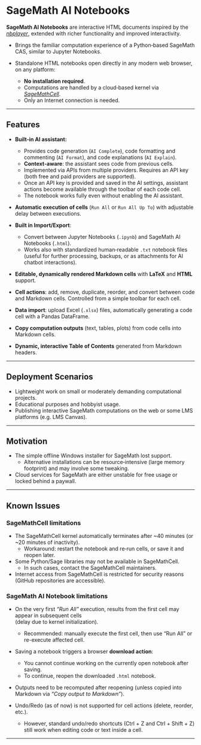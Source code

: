 # SageMath AI Notebooks

**SageMath AI Notebooks** are interactive HTML documents inspired by the [*nbplayer*](https://github.com/ingodahn/nbplayer), extended with richer functionality and improved interactivity.

* Brings the familiar computation experience of a Python‑based SageMath CAS, similar to Jupyter Notebooks.

* Standalone HTML notebooks open directly in any modern web browser, on any platform:

  * **No installation required**.
  * Computations are handled by a cloud‑based kernel via [*SageMathCell*](https://sagecell.sagemath.org/).
  * Only an Internet connection is needed.

***

## Features

* **Built‑in AI assistant:**

  * Provides code generation (`AI Complete`), code formatting and commenting (`AI Format`), and code explanations (`AI Explain`).
  * **Context‑aware**: the assistant sees code from previous cells.
  * Implemented via APIs from multiple providers. Requires an API key (both free and paid providers are supported).
  * Once an API key is provided and saved in the AI settings, assistant actions become available through the toolbar of each code cell.
  * The notebook works fully even without enabling the AI assistant.

* **Automatic execution of cells** (`Run All` or `Run All Up To`) with adjustable delay between executions.

* **Built in Import/Export**:

  * Convert between Jupyter Notebooks (`.ipynb`) and SageMath AI Notebooks (`.html`).
  * Works also with standardized human‑readable `.txt` notebook files (useful for further processing, backups, or as attachments for AI chatbot interactions).

* **Editable, dynamically rendered Markdown cells** with **LaTeX** and **HTML** support.

* **Cell actions**: add, remove, duplicate, reorder, and convert between code and Markdown cells. Controlled from a simple toolbar for each cell.

* **Data import**: upload Excel (`.xlsx`) files, automatically generating a code cell with a Pandas DataFrame.

* **Copy computation outputs** (text, tables, plots) from code cells into Markdown cells.

* **Dynamic, interactive Table of Contents** generated from Markdown headers.

***

## Deployment Scenarios

* Lightweight work on small or moderately demanding computational projects.
* Educational purposes and hobbyist usage.
* Publishing interactive SageMath computations on the web or some LMS platforms (e.g. LMS Canvas).

***

## Motivation

* The simple offline Windows installer for SageMath lost support.
  * Alternative installations can be resource‑intensive (large memory footprint) and may involve some tweaking.
* Cloud services for SageMath are either unstable for free usage or locked behind a paywall.

***

## Known Issues

### SageMathCell limitations

* The SageMathCell kernel automatically terminates after ~40 minutes (or ~20 minutes of inactivity).
  * Workaround: restart the notebook and re‑run cells, or save it and reopen later.
* Some Python/Sage libraries may not be available in SageMathCell.
  * In such cases, contact the SageMathCell maintainers.
* Internet access from SageMathCell is restricted for security reasons (GitHub repositories are accessible).

### SageMath AI Notebook limitations

* On the very first *“Run All”* execution, results from the first cell may appear in subsequent cells\
  (delay due to kernel initialization).
  * Recommended: manually execute the first cell, then use “Run All” or re-execute affected cell.

* Saving a notebook triggers a browser **download action**:

  * You cannot continue working on the currently open notebook after saving.
  * To continue, reopen the downloaded `.html` notebook.

* Outputs need to be recomputed after reopening (unless copied into Markdown via *“Copy output to Markdown”*).

* Undo/Redo (as of now) is not supported for cell actions (delete, reorder, etc.).
  * However, standard undo/redo shortcuts (Ctrl + Z and Ctrl + Shift + Z) still work when editing code or text inside a cell.

***
